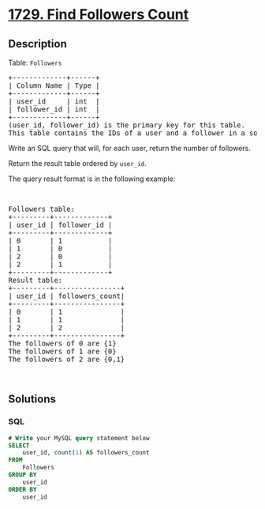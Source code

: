 # [1729. Find Followers Count](https://leetcode.com/problems/find-followers-count)



## Description

<p>Table: <code>Followers</code></p>

<pre>
+-------------+------+
| Column Name | Type |
+-------------+------+
| user_id     | int  |
| follower_id | int  |
+-------------+------+
(user_id, follower_id) is the primary key for this table.
This table contains the IDs of a user and a follower in a social media app where the follower follows the user.</pre>

<p>Write an SQL query that will, for each user, return the number of followers.</p>

<p>Return the result table ordered by <code>user_id</code>.</p>

<p>The query result format is in the following example:</p>

<p>&nbsp;</p>

<pre>
Followers table:
+---------+-------------+
| user_id | follower_id |
+---------+-------------+
| 0       | 1           |
| 1       | 0           |
| 2       | 0           |
| 2       | 1           |
+---------+-------------+
Result table:
+---------+----------------+
| user_id | followers_count|
+---------+----------------+
| 0       | 1              |
| 1       | 1              |
| 2       | 2              |
+---------+----------------+
The followers of 0 are {1}
The followers of 1 are {0}
The followers of 2 are {0,1}
</pre>

<p>&nbsp;</p>

## Solutions

<!-- tabs:start -->

### **SQL**

```sql
# Write your MySQL query statement below
SELECT
    user_id, count(1) AS followers_count
FROM
    Followers
GROUP BY
    user_id
ORDER BY
    user_id
```

<!-- tabs:end -->
